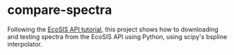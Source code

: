 # compare-spectra
Following the [EcoSIS API tutorial](http://cstars.github.io/ecosis/), this project shows how to downloading and testing spectra from the EcoSIS API using Python, using scipy's bspline interpolator.
